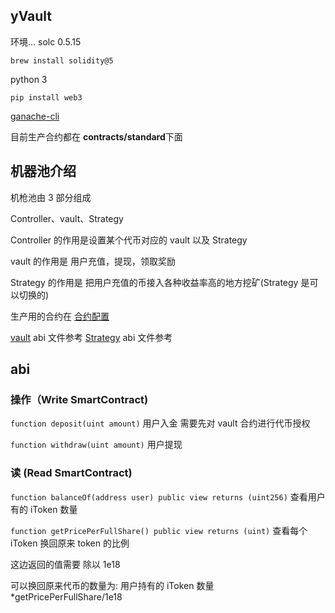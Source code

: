 ## yVault

环境...
solc 0.5.15

```shell
brew install solidity@5
```

python 3

`pip install web3`

[ganache-cli](https://github.com/trufflesuite/ganache-cli)

目前生产合约都在 **contracts/standard**下面

## 机器池介绍

机枪池由 3 部分组成

Controller、vault、Strategy

Controller 的作用是设置某个代币对应的 vault 以及 Strategy

vault 的作用是 用户充值，提现，领取奖励

Strategy 的作用是 把用户充值的币接入各种收益率高的地方挖矿(Strategy 是可以切换的)

生产用的合约在 [合约配置](https://raw.githubusercontent.com/yfii/yvault/master/contracts/standard/config.json)

[vault](abi/vault.json) abi 文件参考
[Strategy](abi/strategy.json) abi 文件参考

## abi

### 操作（Write SmartContract)

`function deposit(uint amount)` 用户入金 需要先对 vault 合约进行代币授权

`function withdraw(uint amount)` 用户提现

### 读 (Read SmartContract)

`function balanceOf(address user) public view returns (uint256)` 查看用户有的 iToken 数量

`function getPricePerFullShare() public view returns (uint)` 查看每个 iToken 换回原来 token 的比例

这边返回的值需要 除以 1e18

可以换回原来代币的数量为: 用户持有的 iToken 数量\*getPricePerFullShare/1e18
